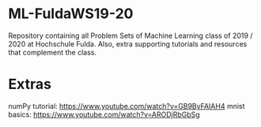 # ML-FuldaWS19-20
Repository containing all Problem Sets of Machine Learning class of 2019 / 2020 at Hochschule Fulda.
Also, extra supporting tutorials and resources that complement the class.

# Extras
numPy tutorial:     https://www.youtube.com/watch?v=GB9ByFAIAH4
mnist basics:       https://www.youtube.com/watch?v=ARODjRbGbSg
